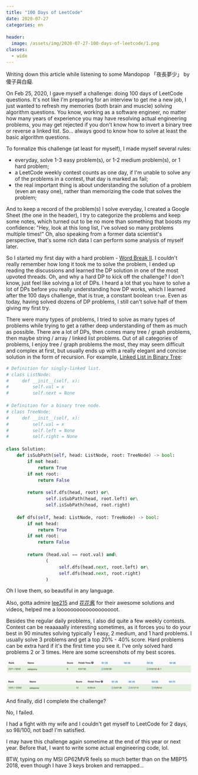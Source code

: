 ```yaml
---
title: "100 Days of LeetCode"
date: 2020-07-27
categories: en

header:
  image: /assets/img/2020-07-27-100-days-of-leetcode/1.png
classes:
  - wide
---
```


Writing down this article while listening to some Mandopop 「夜長夢少」 by 傻子與白癡.

On Feb 25, 2020, I gave myself a challenge: doing 100 days of LeetCode questions. It's not like I'm preparing for an interview to get me a new job, I just wanted to refresh my memories (both brain and muscle) solving algorithm questions. You know, working as a software engineer, no matter how many years of experience you may have resolving actual engineering problems, you may get rejected if you don't know how to invert a binary tree or reverse a linked list. So... always good to know how to solve at least the basic algorithm questions.

To formalize this challenge (at least for myself), I made myself several rules:

- everyday, solve 1-3 easy problem(s), or 1-2 medium problem(s), or 1 hard problem;
- a LeetCode weekly contest counts as one day, if I'm unable to solve any of the problems in a contest, that day is marked as fail;
- the real important thing is about understanding the solution of a problem (even an easy one), rather than memorizing the code that solves the problem;

And to keep a record of the problem(s) I solve everyday, I created a Google Sheet (the one in the header), I try to categorize the problems and keep some notes, which turned out to be no more than something that boosts my confidence: "Hey, look at this long list, I've solved so many problems multiple times!" Oh, also speaking from a former data scientist's perspective, that's some rich data I can perform some analysis of myself later.

So I started my first day with a hard problem - [Word Break II](https://leetcode.com/problems/word-break-ii/). I couldn't really remember how long it took me to solve the problem, I ended up reading the discussions and learned the DP solution in one of the most upvoted threads. Oh, and why a hard DP to kick off the challenge? I don't know, just feel like solving a lot of DPs. I heard a lot that you have to solve a lot of DPs before you really understanding how DP works, which I learned after the 100 days challenge, that is true, a constant boolean `true`. Even as today, having solved dozens of DP problems, I still can't solve half of them giving my first try.

There were many types of problems, I tried to solve as many types of problems while trying to get a rather deep understanding of them as much as possible. There are a lot of DPs, then comes many tree / graph problems, then maybe string / array / linked list problems. Out of all categories of problems, I enjoy tree / graph problems the most, they may seem difficult and complex at first, but usually ends up with a really elegant and concise solution in the form of recursion. For example, [Linked List in Binary Tree](https://leetcode.com/problems/linked-list-in-binary-tree/):

```python
# Definition for singly-linked list.
# class ListNode:
#     def __init__(self, x):
#         self.val = x
#         self.next = None

# Definition for a binary tree node.
# class TreeNode:
#     def __init__(self, x):
#         self.val = x
#         self.left = None
#         self.right = None

class Solution:
    def isSubPath(self, head: ListNode, root: TreeNode) -> bool:
        if not head:
            return True
        if not root:
            return False

        return self.dfs(head, root) or\
               self.isSubPath(head, root.left) or\
               self.isSubPath(head, root.right)

    def dfs(self, head: ListNode, root: TreeNode) -> bool:
        if not head:
            return True
        if not root:
            return False

        return (head.val == root.val) and\
               (
                    self.dfs(head.next, root.left) or\
                    self.dfs(head.next, root.right)
               )
```

Oh I love them, so beautiful in any language.

Also, gotta admire [lee215](https://www.youtube.com/channel/UCUBt1TDQTl1atYsscVoUzoQ) and [花花酱](https://www.youtube.com/channel/UC5xDNEcvb1vgw3lE21Ack2Q) for their awesome solutions and videos, helped me a looooooooooooooooooot.

Besides the regular daily problems, I also did quite a few weekly contests. Contest can be reaaaaally interesting sometimes, as it forces you to do your best in 90 minutes solving typically 1 easy, 2 medium, and 1 hard problems. I usually solve 3 problems and get a top 20% - 40% score. Hard problems can be extra hard if it's the first time you see it. I've only solved hard problems 2 or 3 times. Here are some screenshots of my best scores.

![2](/assets/img/2020-07-27-100-days-of-leetcode/2.png)

![3](/assets/img/2020-07-27-100-days-of-leetcode/3.png)

And finally, did I complete the challenge?

No, I failed.

I had a fight with my wife and I couldn't get myself to LeetCode for 2 days, so 98/100, not bad! I'm satisfied.

I may have this challenge again sometime at the end of this year or next year. Before that, I want to write some actual engineering code, lol.

BTW, typing on my MSI GP62MVR feels so much better than on the MBP15 2018, even though I have 3 keys broken and remapped...
